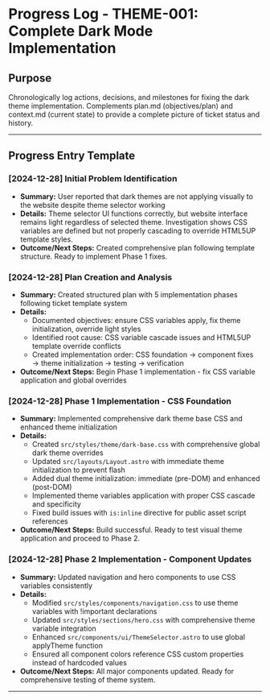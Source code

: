 # Progress Log - THEME-001: Complete Dark Mode Implementation

## Purpose
Chronologically log actions, decisions, and milestones for fixing the dark theme implementation. Complements plan.md (objectives/plan) and context.md (current state) to provide a complete picture of ticket status and history.

---

## Progress Entry Template

### [2024-12-28] Initial Problem Identification
- **Summary:** User reported that dark themes are not applying visually to the website despite theme selector working
- **Details:** Theme selector UI functions correctly, but website interface remains light regardless of selected theme. Investigation shows CSS variables are defined but not properly cascading to override HTML5UP template styles.
- **Outcome/Next Steps:** Created comprehensive plan following template structure. Ready to implement Phase 1 fixes.

### [2024-12-28] Plan Creation and Analysis
- **Summary:** Created structured plan with 5 implementation phases following ticket template system
- **Details:** 
  - Documented objectives: ensure CSS variables apply, fix theme initialization, override light styles
  - Identified root cause: CSS variable cascade issues and HTML5UP template override conflicts
  - Created implementation order: CSS foundation → component fixes → theme initialization → testing → verification
- **Outcome/Next Steps:** Begin Phase 1 implementation - fix CSS variable application and global overrides

### [2024-12-28] Phase 1 Implementation - CSS Foundation
- **Summary:** Implemented comprehensive dark theme base CSS and enhanced theme initialization
- **Details:**
  - Created `src/styles/theme/dark-base.css` with comprehensive global dark theme overrides
  - Updated `src/layouts/Layout.astro` with immediate theme initialization to prevent flash
  - Added dual theme initialization: immediate (pre-DOM) and enhanced (post-DOM)
  - Implemented theme variables application with proper CSS cascade and specificity
  - Fixed build issues with `is:inline` directive for public asset script references
- **Outcome/Next Steps:** Build successful. Ready to test visual theme application and proceed to Phase 2.

### [2024-12-28] Phase 2 Implementation - Component Updates
- **Summary:** Updated navigation and hero components to use CSS variables consistently
- **Details:**
  - Modified `src/styles/components/navigation.css` to use theme variables with !important declarations
  - Updated `src/styles/sections/hero.css` with comprehensive theme variable integration
  - Enhanced `src/components/ui/ThemeSelector.astro` to use global applyTheme function
  - Ensured all component colors reference CSS custom properties instead of hardcoded values
- **Outcome/Next Steps:** All major components updated. Ready for comprehensive testing of theme system.

--- 